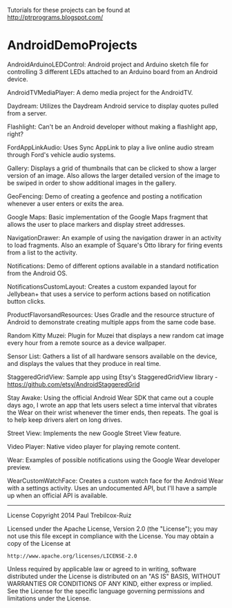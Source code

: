 Tutorials for these projects can be found at http://ptrprograms.blogspot.com/

AndroidDemoProjects
===================

AndroidArduinoLEDControl: Android project and Arduino sketch file for controlling 3 different LEDs attached to an Arduino board from an Android device.

AndroidTVMediaPlayer: A demo media project for the AndroidTV.

Daydream: Utilizes the Daydream Android service to display quotes pulled from a server.

Flashlight: Can't be an Android developer without making a flashlight app, right?

FordAppLinkAudio: Uses Sync AppLink to play a live online audio stream through Ford's vehicle audio systems.

Gallery: Displays a grid of thumbnails that can be clicked to show a larger version of an image. Also allows the larger detailed version of the image to be swiped in order to show additional images in the gallery.

GeoFencing: Demo of creating a geofence and posting a notification whenever a user enters or exits the area.

Google Maps: Basic implementation of the Google Maps fragment that allows the user to place markers and display street addresses.

NavigationDrawer: An example of using the navigation drawer in an activity to load fragments. Also an example of Square's Otto library for firing events from a list to the activity.

Notifications: Demo of different options available in a standard notification from the Android OS.

NotificationsCustomLayout: Creates a custom expanded layout for Jellybean+ that uses a service to perform actions based on notification button clicks.

ProductFlavorsandResources: Uses Gradle and the resource structure of Android to demonstrate creating multiple apps from the same code base.

Random Kitty Muzei: Plugin for Muzei that displays a new random cat image every hour from a remote source as a device wallpaper.

Sensor List: Gathers a list of all hardware sensors available on the device, and displays the values that they produce in real time.

StaggeredGridView: Sample app using Etsy's StaggeredGridView library - https://github.com/etsy/AndroidStaggeredGrid

Stay Awake: Using the official Android Wear SDK that came out a couple days ago, I wrote an app that lets users select a time interval that vibrates the Wear on their wrist whenever the timer ends, then repeats. The goal is to help keep drivers alert on long drives.

Street View: Implements the new Google Street View feature.

Video Player: Native video player for playing remote content.

Wear: Examples of possible notifications using the Google Wear developer preview.

WearCustomWatchFace: Creates a custom watch face for the Android Wear with a settings activity. Uses an undocumented API, but I'll have a sample up when an official API is available.

------------------------------------------------------------------------------------------------

License
Copyright 2014 Paul Trebilcox-Ruiz

Licensed under the Apache License, Version 2.0 (the "License");
you may not use this file except in compliance with the License.
You may obtain a copy of the License at

    http://www.apache.org/licenses/LICENSE-2.0

Unless required by applicable law or agreed to in writing, software
distributed under the License is distributed on an "AS IS" BASIS,
WITHOUT WARRANTIES OR CONDITIONS OF ANY KIND, either express or implied.
See the License for the specific language governing permissions and
limitations under the License.
